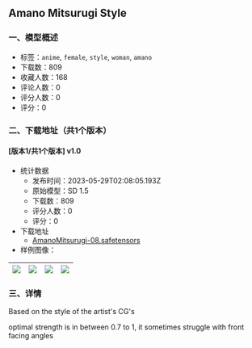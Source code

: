 ## Amano Mitsurugi Style
### 一、模型概述

- 标签：`anime`, `female`, `style`, `woman`, `amano`
- 下载数：809
- 收藏人数：168
- 评论人数：0
- 评分人数：0
- 评分：0

### 二、下载地址（共1个版本）

#### [版本1/共1个版本] v1.0

- 统计数据
  - 发布时间：2023-05-29T02:08:05.193Z
  - 原始模型：SD 1.5
  - 下载数：809
  - 评分人数：0
  - 评分：0
- 下载地址
  - [AmanoMitsurugi-08.safetensors](https://civitai.com/api/download/models/84201)
- 样例图像：

| <img src="https://image.civitai.com/xG1nkqKTMzGDvpLrqFT7WA/949d5ca7-ef2d-4e75-ad45-d18fb009dfc7/width=450/950810.jpeg" /> | <img src="https://image.civitai.com/xG1nkqKTMzGDvpLrqFT7WA/323a9a03-a375-4f2b-9d8b-6876a2cd680c/width=450/950812.jpeg" /> | <img src="https://image.civitai.com/xG1nkqKTMzGDvpLrqFT7WA/1d899a49-c70a-4880-a3f1-046fc0728d88/width=450/950928.jpeg" /> | <img src="https://image.civitai.com/xG1nkqKTMzGDvpLrqFT7WA/630aa573-1e0f-40e6-820e-bc11614874e9/width=450/950858.jpeg" /> |
| ---- | ---- | ---- | ---- |


### 三、详情
<p>Based on the style of the artist's CG's</p><p>optimal strength is in between 0.7 to 1, it sometimes struggle with front facing angles</p>